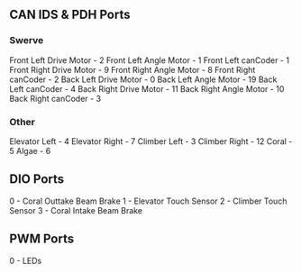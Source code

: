 ## CAN IDS & PDH Ports

### Swerve
Front Left Drive Motor - 2
Front Left Angle Motor - 1
Front Left canCoder - 1
Front Right Drive Motor - 9
Front Right Angle Motor - 8
Front Right canCoder - 2
Back Left Drive Motor - 0
Back Left Angle Motor - 19
Back Left canCoder - 4
Back Right Drive Motor - 11
Back Right Angle Motor - 10
Back Right canCoder - 3

### Other
Elevator Left - 4
Elevator Right - 7
Climber Left - 3
Climber Right - 12
Coral - 5
Algae - 6

## DIO Ports
0 - Coral Outtake Beam Brake
1 - Elevator Touch Sensor
2 - Climber Touch Sensor
3 - Coral Intake Beam Brake

## PWM Ports
0 - LEDs